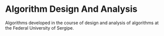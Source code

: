 # Algorithm Design And Analysis
Algorithms developed in the course of design and analysis of algorithms at the Federal University of Sergipe.
